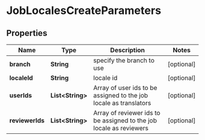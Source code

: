 

# JobLocalesCreateParameters

## Properties

Name | Type | Description | Notes
------------ | ------------- | ------------- | -------------
**branch** | **String** | specify the branch to use |  [optional]
**localeId** | **String** | locale id |  [optional]
**userIds** | **List&lt;String&gt;** | Array of user ids to be assigned to the job locale as translators |  [optional]
**reviewerIds** | **List&lt;String&gt;** | Array of reviewer ids to be assigned to the job locale as reviewers |  [optional]



